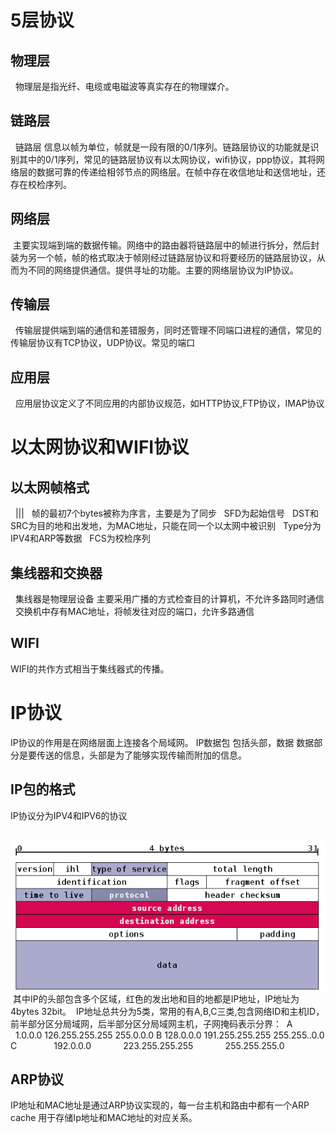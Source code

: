 # 5层协议

## 物理层
   物理层是指光纤、电缆或电磁波等真实存在的物理媒介。
## 链路层
   链路层 信息以帧为单位，帧就是一段有限的0/1序列。链路层协议的功能就是识别其中的0/1序列，常见的链路层协议有以太网协议，wifi协议，ppp协议，其将网络层的数据可靠的传递给相邻节点的网络层。在帧中存在收信地址和送信地址，还存在校检序列。
## 网络层
  主要实现端到端的数据传输。网络中的路由器将链路层中的帧进行拆分，然后封装为另一个帧，帧的格式取决于帧刚经过链路层协议和将要经历的链路层协议，从而为不同的网络提供通信。提供寻址的功能。主要的网络层协议为IP协议。
## 传输层
   传输层提供端到端的通信和差错服务，同时还管理不同端口进程的通信，常见的传输层协议有TCP协议，UDP协议。常见的端口
## 应用层
   应用层协议定义了不同应用的内部协议规范，如HTTP协议,FTP协议，IMAP协议
# 以太网协议和WIFI协议
## 以太网帧格式
   |||
   帧的最初7个bytes被称为序言，主要是为了同步
   SFD为起始信号
   DST和SRC为目的地和出发地，为MAC地址，只能在同一个以太网中被识别
   Type分为IPV4和ARP等数据
   FCS为校检序列
    
## 集线器和交换器
   集线器是物理层设备 主要采用广播的方式检查目的计算机，不允许多路同时通信
   交换机中存有MAC地址，将帧发往对应的端口，允许多路通信
## WIFI
  WIFI的共作方式相当于集线器式的传播。
# IP协议
  IP协议的作用是在网络层面上连接各个局域网。
  IP数据包 包括头部，数据 数据部分是要传送的信息，头部是为了能够实现传输而附加的信息。
## IP包的格式
  IP协议分为IPV4和IPV6的协议
  
  ![IPV4](https://raw.githubusercontent.com/jckmilk/-/master/IPV4.png)
  其中IP的头部包含多个区域，红色的发出地和目的地都是IP地址，IP地址为4bytes 32bit。
  IP地址总共分为5类，常用的有A,B,C三类,包含网络ID和主机ID，前半部分区分局域网，后半部分区分局域网主机，子网掩码表示分界：
  A               1.0.0.0                126.255.255.255             255.0.0.0
  B               128.0.0.0              191.255.255.255             255.255..0.0
  C               192.0.0.0              223.255.255.255              255.255.255.0
  
## ARP协议
IP地址和MAC地址是通过ARP协议实现的，每一台主机和路由中都有一个ARP cache 用于存储Ip地址和MAC地址的对应关系。
